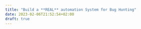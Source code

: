 ```yaml
---
title: "Build a **REAL** automation System for Bug Hunting"
date: 2023-02-06T21:52:54+02:00
draft: true
---
```


